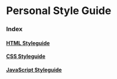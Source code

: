 # Personal Style Guide

### Index

#### [HTML Styleguide](Chapter-1/README.md)

#### [CSS Styleguide](Chapter-2/README.md)

#### [JavaScript Styleguide](Chapter-3/README.md)
